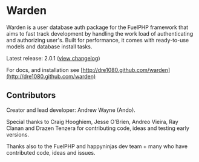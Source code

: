 # Warden

Warden is a user database auth package for the FuelPHP framework that aims to fast track development by handling the work load of authenticating and authorizing user's.
Built for performance, it comes with ready-to-use models and database install tasks.

Latest release: 2.0.1 ([view changelog](https://github.com/dre1080/warden/commits/master))

For docs, and installation see [http://dre1080.github.com/warden](http://dre1080.github.com/warden)


## Contributors

Creator and lead developer: Andrew Wayne (Ando).

Special thanks to Craig Hooghiem, Jesse O'Brien, Andreo Vieira, Ray Clanan and Drazen Tenzera for contributing code, ideas and testing early versions.

Thanks also to the FuelPHP and happyninjas dev team + many who have contributed code, ideas and issues.

